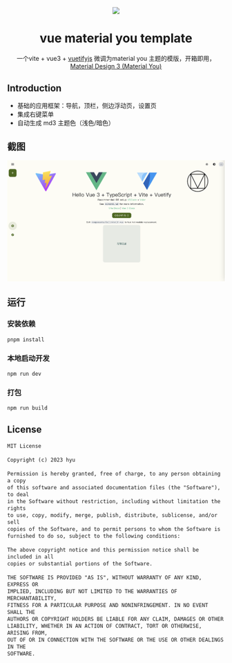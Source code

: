 <p align="center">
  <img width="64" align="center" src="./public/icon.ico">
</p>
<h1 align="center">
  vue material you template
</h1>
<p align="center">
    一个vite + vue3 + <a href="https://next.vuetifyjs.com/" target="_blank"> vuetifyjs</a> 微调为material you 主题的模版，开箱即用，<a href="https://m3.material.io/" target="_blank"> Material Design 3 (Material You)</a> 
</p>

## Introduction

- 基础的应用框架：导航，顶栏，侧边浮动页，设置页
- 集成右键菜单
- 自动生成 md3 主题色（浅色/暗色）

## 截图

![scrrenshot](./public/screenshot.png)

## 运行

### 安装依赖

```
pnpm install

```

### 本地启动开发

```
npm run dev
```

### 打包

```
npm run build
```

## License

```
MIT License

Copyright (c) 2023 hyu

Permission is hereby granted, free of charge, to any person obtaining a copy
of this software and associated documentation files (the "Software"), to deal
in the Software without restriction, including without limitation the rights
to use, copy, modify, merge, publish, distribute, sublicense, and/or sell
copies of the Software, and to permit persons to whom the Software is
furnished to do so, subject to the following conditions:

The above copyright notice and this permission notice shall be included in all
copies or substantial portions of the Software.

THE SOFTWARE IS PROVIDED "AS IS", WITHOUT WARRANTY OF ANY KIND, EXPRESS OR
IMPLIED, INCLUDING BUT NOT LIMITED TO THE WARRANTIES OF MERCHANTABILITY,
FITNESS FOR A PARTICULAR PURPOSE AND NONINFRINGEMENT. IN NO EVENT SHALL THE
AUTHORS OR COPYRIGHT HOLDERS BE LIABLE FOR ANY CLAIM, DAMAGES OR OTHER
LIABILITY, WHETHER IN AN ACTION OF CONTRACT, TORT OR OTHERWISE, ARISING FROM,
OUT OF OR IN CONNECTION WITH THE SOFTWARE OR THE USE OR OTHER DEALINGS IN THE
SOFTWARE.


```
